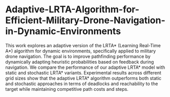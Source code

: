 # Adaptive-LRTA-Algorithm-for-Efficient-Military-Drone-Navigation-in-Dynamic-Environments
This work explores an adaptive version of the LRTA* (Learning Real-Time A*) algorithm for dynamic environments, specifically applied to military drone navigation. The goal is to improve pathfinding performance by dynamically adapting heuristic probabilities based on feedback during navigation. We compare the performance of our adaptive LRTA* model with static and stochastic LRTA* variants. Experimental results across different grid sizes show that the adaptive LRTA* algorithm outperforms both static and stochastic approaches in terms of deadlocks and reachability to the target while maintaining competitive path costs and steps.
